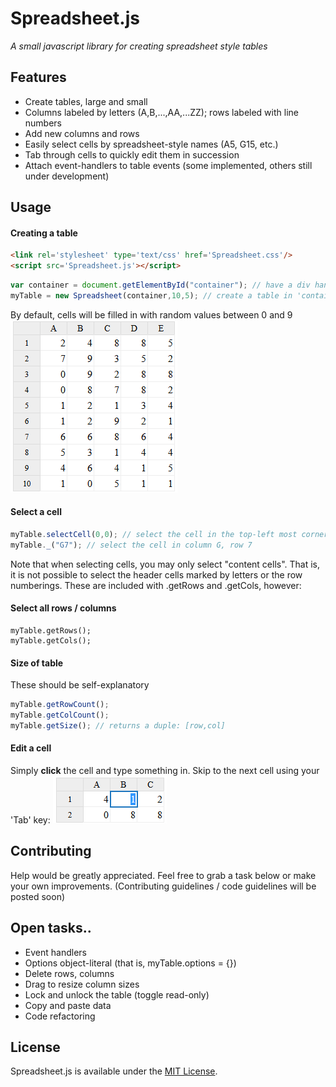 # Spreadsheet.js
_A small javascript library for creating spreadsheet style tables_


## Features
 * Create tables, large and small
 * Columns labeled by letters (A,B,...,AA,...ZZ); rows labeled with line numbers
 * Add new columns and rows
 * Easily select cells by spreadsheet-style names (A5, G15, etc.)
 * Tab through cells to quickly edit them in succession
 * Attach event-handlers to table events (some implemented, others still under development)


## Usage
#### Creating a table
```html
<link rel='stylesheet' type='text/css' href='Spreadsheet.css'/>
<script src='Spreadsheet.js'></script>
```
```javascript
var container = document.getElementById("container"); // have a div handy to hold the table
myTable = new Spreadsheet(container,10,5); // create a table in 'container' with 10 rows, 5 columns
```
By default, cells will be filled in with random values between 0 and 9
![](https://github.com/ChiefOfGxBxL/Spreadsheet.js/blob/master/screenshots/Spreadsheet_Basic.PNG)

#### Select a cell
```javascript
myTable.selectCell(0,0); // select the cell in the top-left most corner
myTable._("G7"); // select the cell in column G, row 7
```
Note that when selecting cells, you may only select "content cells". That is, it is not possible to select the header cells marked by letters or the row numberings. These are included with .getRows and .getCols, however:

#### Select all rows / columns
```
myTable.getRows();
myTable.getCols();
```

#### Size of table
These should be self-explanatory
```javascript
myTable.getRowCount();
myTable.getColCount();
myTable.getSize(); // returns a duple: [row,col]
```

#### Edit a cell
Simply __click__ the cell and type something in.
Skip to the next cell using your 'Tab' key:
![](https://github.com/ChiefOfGxBxL/Spreadsheet.js/blob/master/screenshots/Spreadsheet_Tab.png)

## Contributing
Help would be greatly appreciated. Feel free to grab a task below or make your own improvements.
(Contributing guidelines / code guidelines will be posted soon)


## Open tasks..
 * Event handlers
 * Options object-literal (that is, myTable.options = {})
 * Delete rows, columns
 * Drag to resize column sizes
 * Lock and unlock the table (toggle read-only)
 * Copy and paste data
 * Code refactoring


## License
Spreadsheet.js is available under the [MIT License](http://opensource.org/licenses/MIT).
